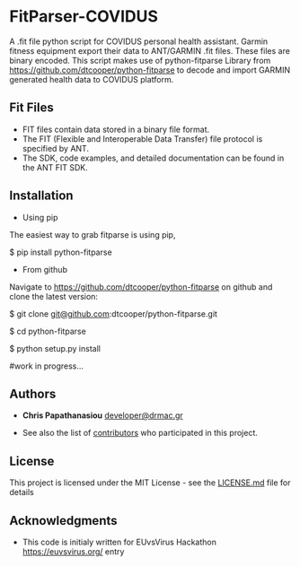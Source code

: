 # FitParser-COVIDUS
A .fit file python script for COVIDUS personal health assistant. Garmin fitness equipment export their data to ANT/GARMIN .fit files. These files are binary encoded. This script makes use of python-fitparse Library from  https://github.com/dtcooper/python-fitparse to decode and import GARMIN generated health data to COVIDUS platform.
## Fit Files
* FIT files contain data stored in a binary file format.
* The FIT (Flexible and Interoperable Data Transfer) file protocol is specified by ANT.
* The SDK, code examples, and detailed documentation can be found in the ANT FIT SDK.

## Installation

* Using pip

The easiest way to grab fitparse is using pip,

$ pip install python-fitparse

* From github

Navigate to https://github.com/dtcooper/python-fitparse on github and clone the latest version:

$ git clone git@github.com:dtcooper/python-fitparse.git

$ cd python-fitparse

$ python setup.py install

#work in progress...


## Authors

* **Chris Papathanasiou** <developer@drmac.gr>

* See also the list of  [contributors](https://github.com/crispSV/FitParser-COVIDUS/blob/master/contributors) who participated in this project.


## License

This project is licensed under the MIT License - see the [LICENSE.md](LICENSE.md) file for details

## Acknowledgments

* This code is initialy written for EUvsVirus Hackathon https://euvsvirus.org/ entry
